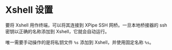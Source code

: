 # Xshell 设置

要将 Xshell 用作终端，可以将其连接到 XPipe SSH 网桥。一旦本地桥接器的 ssh 密钥以正确的名称添加到 Xshell，它就会自动运行。

唯一需要手动操作的是将私钥文件 `%s` 添加到 Xshell，并使用固定名称 `%s`。